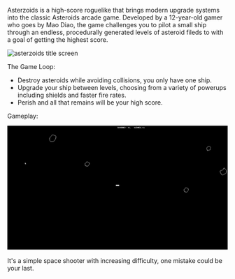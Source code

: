 Asterzoids is a high-score roguelike that brings modern upgrade systems into the classic Asteroids arcade game. Developed by a 12-year-old gamer who goes by Mao Diao, the game challenges you to pilot a small ship through an endless, procedurally generated levels of asteroid fileds to with a goal of getting the highest score.

![asterzoids title screen]([https://github.com/ypt19778/ASTEROID_DESTORYERypt19778/blob/master/zoids.png](https://github.com/ypt19778/ASTEROID_DESTORYERypt19778/blob/master/zoids.png))

The Game Loop:

* Destroy asteroids while avoiding collisions, you only have one ship.
* Upgrade your ship between levels, choosing from a variety of powerups including shields and faster fire rates.
* Perish and all that remains will be your high score.

Gameplay:

![asterzoids gameplay](https://github.com/ypt19778/ASTEROID_DESTORYERypt19778/blob/master/zoids.gif)

It's a simple space shooter with increasing difficulty, one mistake could be your last.
